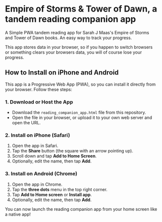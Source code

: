 # Empire of Storms & Tower of Dawn, a tandem reading companion app
A Simple PWA tandem reading app for Sarah J Maas's Empire of Storms and Tower of Dawn books. An easy way to track your progress.

This app stores data in your browser, so if you happen to switch browsers or something clears your browsers data, you will of course lose your progress.

## How to Install on iPhone and Android

This app is a Progressive Web App (PWA), so you can install it directly from your browser. Follow these steps:

### 1. Download or Host the App
- Download the `reading_companion_app.html` file from this repository.
- Open the file in your browser, or upload it to your own web server and open the URL.

### 2. Install on iPhone (Safari)
1. Open the app in Safari.
2. Tap the **Share** button (the square with an arrow pointing up).
3. Scroll down and tap **Add to Home Screen**.
4. Optionally, edit the name, then tap **Add**.

### 3. Install on Android (Chrome)
1. Open the app in Chrome.
2. Tap the **three dots** menu in the top right corner.
3. Tap **Add to Home screen** or **Install app**.
4. Optionally, edit the name, then tap **Add**.

You can now launch the reading companion app from your home screen like a native app!
